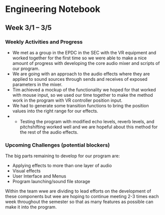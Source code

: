 # Engineering Notebook 
## Week 3/1 – 3/5

### Weekly Activities and Progress
* We met as a group in the EPDC in the SEC with the VR equipment and worked together for the first time so we were able to make a nice amount of progress
with developing the core audio mixer and scripts of our program. 
* We are going with an approach to the audio effects where they are applied to sound sources
through sends and receives of exposed parameters in the mixer. 
* Tim achieved a mockup of the functionality we hoped for that worked with mouse input, so we 
used our time together to make the method work in the program with VR controller position input. 
* We had to generate some transition functions to bring the position values into the right range for our effects. 
* * Testing the program with modified echo levels, reverb levels, and pitchshifting worked well and we are hopeful about this method for 
the rest  of the audio effects.
 

### Upcoming Challenges (potential blockers)
The big parts remaining to develop for our program are:
* Applying effects to more than one layer of audio
* Visual effects
* User Interface and Menus
* Program launching/sound file storage 

Within the team wwe are dividing to lead efforts on the development of these components but wee are hoping to continue meeting 2-3 
times each week throughout the semester so that as many features as possible can make it into the program.

